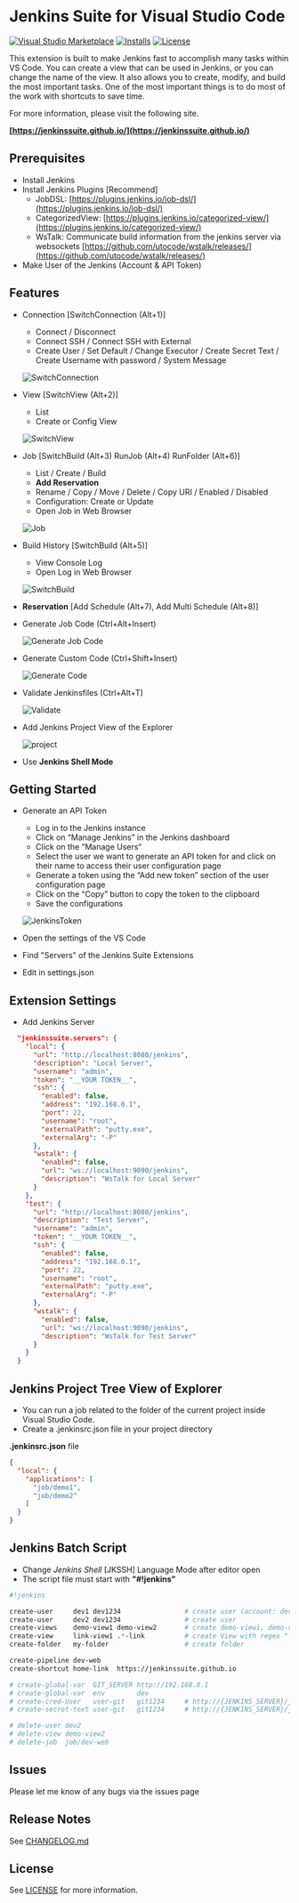 # Jenkins Suite for Visual Studio Code

[![Visual Studio Marketplace](https://img.shields.io/visual-studio-marketplace/v/utocode.jenkinssuite?style=for-the-badge&label=VS%20Marketplace&logo=visual-studio-code)](https://marketplace.visualstudio.com/items?itemName=utocode.jenkinssuite)
[![Installs](https://img.shields.io/visual-studio-marketplace/i/utocode.jenkinssuite?style=for-the-badge)](https://marketplace.visualstudio.com/items?itemName=utocode.jenkinssuite)
[![License](https://img.shields.io/github/license/utocode/jenkins-suite?style=for-the-badge&logo=)](https://github.com/utocode/jenkins-suite/blob/master/LICENSE)

This extension is built to make Jenkins fast to accomplish many tasks within VS Code. You can create a view that can be used in Jenkins, or you can change the name of the view. It also allows you to create, modify, and build the most important tasks. One of the most important things is to do most of the work with shortcuts to save time.

For more information, please visit the following site.

**[https://jenkinssuite.github.io/](https://jenkinssuite.github.io/)**

## Prerequisites

* Install Jenkins
* Install Jenkins Plugins [Recommend]
  * JobDSL: [https://plugins.jenkins.io/job-dsl/](https://plugins.jenkins.io/job-dsl/)
  * CategorizedView: [https://plugins.jenkins.io/categorized-view/](https://plugins.jenkins.io/categorized-view/)
  * WsTalk: Communicate build information from the jenkins server via websockets [https://github.com/utocode/wstalk/releases/](https://github.com/utocode/wstalk/releases/)
* Make User of the Jenkins (Account & API Token)

## Features

* Connection [SwitchConnection (Alt+1)]
  * Connect / Disconnect
  * Connect SSH / Connect SSH with External
  * Create User / Set Default / Change Executor / Create Secret Text / Create Username with password / System Message

  ![SwitchConnection](images/guide/guide1.png)

* View [SwitchView (Alt+2)]
  * List
  * Create or Config View

  ![SwitchView](images/guide/guide2.png)

* Job [SwitchBuild (Alt+3) RunJob (Alt+4) RunFolder (Alt+6)]

  * List / Create / Build
  * __Add Reservation__
  * Rename / Copy / Move / Delete / Copy URI / Enabled / Disabled
  * Configuration: Create or Update
  * Open Job in Web Browser

  ![Job](images/guide/guide9.png)

* Build History [SwitchBuild (Alt+5)]
  * View Console Log
  * Open Log in Web Browser

  ![SwitchBuild](images/guide/guide4.png)

* __Reservation__ [Add Schedule (Alt+7), Add Multi Schedule (Alt+8)]

* Generate Job Code (Ctrl+Alt+Insert)

  ![Generate Job Code](images/guide/guide5.png)

* Generate Custom Code (Ctrl+Shift+Insert)

  ![Generate Code](images/guide/guide6.png)

* Validate Jenkinsfiles (Ctrl+Alt+T)

  ![Validate](images/guide/guide7.png)

* Add Jenkins Project View of the Explorer

  ![project](images/guide/guide8.png)

* Use __Jenkins Shell Mode__

## Getting Started

* Generate an API Token
  * Log in to the Jenkins instance
  * Click on “Manage Jenkins” in the Jenkins dashboard
  * Click on the “Manage Users“
  * Select the user we want to generate an API token for and click on their name to access their user configuration page
  * Generate a token using the “Add new token” section of the user configuration page
  * Click on the “Copy” button to copy the token to the clipboard
  * Save the configurations

  ![JenkinsToken](images/guide/jenkins-token.png)

* Open the settings of the VS Code
* Find "Servers" of the Jenkins Suite Extensions
* Edit in settings.json

## Extension Settings

* Add Jenkins Server

```json
  "jenkinssuite.servers": {
    "local": {
      "url": "http://localhost:8080/jenkins",
      "description": "Local Server",
      "username": "admin",
      "token": "__YOUR TOKEN__",
      "ssh": {
        "enabled": false,
        "address": "192.168.0.1",
        "port": 22,
        "username": "root",
        "externalPath": "putty.exe",
        "externalArg": "-P"
      },
      "wstalk": {
        "enabled": false,
        "url": "ws://localhost:9090/jenkins",
        "description": "WsTalk for Local Server"
      }
    },
    "test": {
      "url": "http://localhost:8080/jenkins",
      "description": "Test Server",
      "username": "admin",
      "token": "__YOUR TOKEN__",
      "ssh": {
        "enabled": false,
        "address": "192.168.0.1",
        "port": 22,
        "username": "root",
        "externalPath": "putty.exe",
        "externalArg": "-P"
      },
      "wstalk": {
        "enabled": false,
        "url": "ws://localhost:9090/jenkins",
        "description": "WsTalk for Test Server"
      }
    }
  }
```

## Jenkins Project Tree View of Explorer

* You can run a job related to the folder of the current project inside Visual Studio Code.
* Create a .jenkinsrc.json file in your project directory

**.jenkinsrc.json** file

```json
{
  "local": {
    "applications": [
      "job/demo1",
      "job/demo2"
    ]
  }
}
```

## Jenkins Batch Script

* Change _Jenkins Shell_ [JKSSH] Language Mode after editor open
* The script file must start with __"#!jenkins"__

```sh
#!jenkins

create-user     dev1 dev1234                # create user (account: dev1, password: dev1234)
create-user     dev2 dev1234                # create user
create-views    demo-view1 demo-view2       # create demo-view1, demo-view2 with Default Regex [a-zA-z].*
create-view     link-view1 .*-link          # create View with regex ".*-link"
create-folder   my-folder                   # create folder

create-pipeline dev-web
create-shortcut home-link  https://jenkinssuite.github.io

# create-global-var  GIT_SERVER http://192.168.0.1
# create-global-var  env        dev
# create-cred-User   user-git   git1234     # http://{JENKINS_SERVER}/jenkins/manage/credentials/
# create-secret-text user-git   git1234     # http://{JENKINS_SERVER}/jenkins/manage/credentials/

# delete-user dev2
# delete-view demo-view2
# delete-job  job/dev-web
```

## Issues

Please let me know of any bugs via the issues page

## Release Notes

See [CHANGELOG.md](CHANGELOG.md)

## License

See [LICENSE](LICENSE) for more information.
